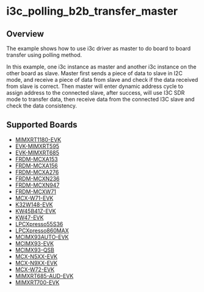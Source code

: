 # i3c_polling_b2b_transfer_master

## Overview
The example shows how to use i3c driver as master to do board to board transfer using polling method.

In this example, one i3c instance as master and another i3c instance on the other board as slave. Master
first sends a piece of data to slave in I2C mode, and receive a piece of data from slave and check if the
data received from slave is correct. Then master will enter dynamic address cycle to assign address to the
connected slave, after success, will use I3C SDR mode to transfer data, then receive data from the connected
I3C slave and check the data consistency.

## Supported Boards
- [MIMXRT1180-EVK](../../../../_boards/evkmimxrt1180/driver_examples/i3c/polling_b2b_transfer/master/example_board_readme.md)
- [EVK-MIMXRT595](../../../../_boards/evkmimxrt595/driver_examples/i3c/polling_b2b_transfer/master/example_board_readme.md)
- [EVK-MIMXRT685](../../../../_boards/evkmimxrt685/driver_examples/i3c/polling_b2b_transfer/master/example_board_readme.md)
- [FRDM-MCXA153](../../../../_boards/frdmmcxa153/driver_examples/i3c/polling_b2b_transfer/master/example_board_readme.md)
- [FRDM-MCXA156](../../../../_boards/frdmmcxa156/driver_examples/i3c/polling_b2b_transfer/master/example_board_readme.md)
- [FRDM-MCXA276](../../../../_boards/frdmmcxa276/driver_examples/i3c/polling_b2b_transfer/master/example_board_readme.md)
- [FRDM-MCXN236](../../../../_boards/frdmmcxn236/driver_examples/i3c/polling_b2b_transfer/master/example_board_readme.md)
- [FRDM-MCXN947](../../../../_boards/frdmmcxn947/driver_examples/i3c/polling_b2b_transfer/master/example_board_readme.md)
- [FRDM-MCXW71](../../../../_boards/frdmmcxw71/driver_examples/i3c/polling_b2b_transfer/master/example_board_readme.md)
- [MCX-W71-EVK](../../../../_boards/mcxw71evk/driver_examples/i3c/polling_b2b_transfer/master/example_board_readme.md)
- [K32W148-EVK](../../../../_boards/k32w148evk/driver_examples/i3c/polling_b2b_transfer/master/example_board_readme.md)
- [KW45B41Z-EVK](../../../../_boards/kw45b41zevk/driver_examples/i3c/polling_b2b_transfer/master/example_board_readme.md)
- [KW47-EVK](../../../../_boards/kw47evk/driver_examples/i3c/polling_b2b_transfer/master/example_board_readme.md)
- [LPCXpresso55S36](../../../../_boards/lpcxpresso55s36/driver_examples/i3c/polling_b2b_transfer/master/example_board_readme.md)
- [LPCXpresso860MAX](../../../../_boards/lpcxpresso860max/driver_examples/i3c/polling_b2b_transfer/master/example_board_readme.md)
- [MCIMX93AUTO-EVK](../../../../_boards/mcimx93autoevk/driver_examples/i3c/polling_b2b_transfer/master/example_board_readme.md)
- [MCIMX93-EVK](../../../../_boards/mcimx93evk/driver_examples/i3c/polling_b2b_transfer/master/example_board_readme.md)
- [MCIMX93-QSB](../../../../_boards/mcimx93qsb/driver_examples/i3c/polling_b2b_transfer/master/example_board_readme.md)
- [MCX-N5XX-EVK](../../../../_boards/mcxn5xxevk/driver_examples/i3c/polling_b2b_transfer/master/example_board_readme.md)
- [MCX-N9XX-EVK](../../../../_boards/mcxn9xxevk/driver_examples/i3c/polling_b2b_transfer/master/example_board_readme.md)
- [MCX-W72-EVK](../../../../_boards/mcxw72evk/driver_examples/i3c/polling_b2b_transfer/master/example_board_readme.md)
- [MIMXRT685-AUD-EVK](../../../../_boards/mimxrt685audevk/driver_examples/i3c/polling_b2b_transfer/master/example_board_readme.md)
- [MIMXRT700-EVK](../../../../_boards/mimxrt700evk/driver_examples/i3c/polling_b2b_transfer/master/example_board_readme.md)
